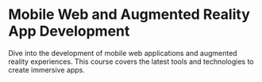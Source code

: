 # Mobile Web and Augmented Reality App Development

Dive into the development of mobile web applications and augmented reality experiences. This course covers the latest tools and technologies to create immersive apps.
